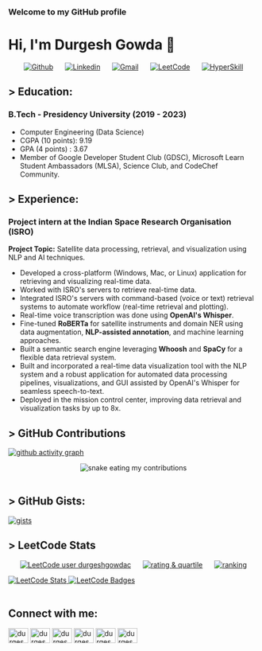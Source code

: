 ### Welcome to my GitHub profile
# Hi, I'm Durgesh Gowda 👋

<!---
<a href="https://github.com/durgeshgowdac" target="blank">
  <img align="right" alt="profile views" src="https://komarev.com/ghpvc/?username=your-durgeshgowdac" />
</a>
-->

<div style="text-align: center;">

  [![Github](https://img.shields.io/badge/-Github-100000?&logo=Github&logoColor=white)](https://github.com/durgeshgowdac)
  &nbsp;&nbsp;&nbsp;&nbsp;
  [![Linkedin](https://img.shields.io/badge/-LinkedIn-0077B5?&logo=Linkedin&logoColor=white)](https://www.linkedin.com/in/durgeshgowdac/)
  &nbsp;&nbsp;&nbsp;&nbsp;
  [![Gmail](https://img.shields.io/badge/-Gmail-c14438?&logo=Gmail&logoColor=white)](mailto:durgeshcgowda@gmail.com)
  &nbsp;&nbsp;&nbsp;&nbsp;
  [![LeetCode](https://img.shields.io/badge/-Leetcode-fb8628?&logo=Leetcode&logoColor=black)](https://leetcode.com/durgeshgowdac/)
  &nbsp;&nbsp;&nbsp;&nbsp;
  [![HyperSkill](https://img.shields.io/badge/Hyperskill-100000?logo=jetbrains&logoColor=ffffff)](https://hyperskill.org/profile/522832266)
</div>

## > Education:
### B.Tech - Presidency University (2019 - 2023)
- Computer Engineering (Data Science)
- CGPA (10 points): 9.19
- GPA  (4 points) : 3.67
- Member of Google Developer Student Club (GDSC), Microsoft Learn Student Ambassadors (MLSA), Science Club, and CodeChef Community.

## > Experience:
### Project intern at the Indian Space Research Organisation (ISRO)

**Project Topic:** Satellite data processing, retrieval, and visualization using NLP and AI techniques.

- Developed a cross-platform (Windows, Mac, or Linux) application for retrieving and visualizing real-time data.
- Worked with ISRO's servers to retrieve real-time data.
- Integrated ISRO's servers with command-based (voice or text) retrieval systems to automate workflow (real-time retrieval and plotting).
- Real-time voice transcription was done using **OpenAI's Whisper**.
- Fine-tuned **RoBERTa** for satellite instruments and domain NER using data augmentation, **NLP-assisted annotation**, and machine learning approaches.
- Built a semantic search engine leveraging **Whoosh** and **SpaCy** for a flexible data retrieval system.
- Built and incorporated a real-time data visualization tool with the NLP system and a robust application for automated data processing pipelines, visualizations, and GUI assisted by OpenAI's Whisper for seamless speech-to-text.
- Deployed in the mission control center, improving data retrieval and visualization tasks by up to 8x.

## > GitHub Contributions
[![github activity graph](https://github-readme-activity-graph.vercel.app/graph?username=durgeshgowdac&theme=react-dark)](https://github.com/durgeshgowdac/)

<div align="center">
  <img alt="snake eating my contributions" src="https://raw.githubusercontent.com/durgeshgowdac/durgeshgowdac/output/github-contribution-grid-snake.svg" />
</div>

</br>

## > GitHub Gists:

<p align="left">
  <a href="https://gist.github.com/durgeshgowdac/edb58670bd65ef45742e9ee522d5ea99" target="blank">
    <img src="https://gists-readme.yizack.com/api/pin?user=durgeshgowdac&id=edb58670bd65ef45742e9ee522d5ea99&owner=true&theme=dark" alt="gists" />
  </a>
</p>

## > LeetCode Stats

<!--
<div align="left">
  <a href="(https://leetcode.com/durgeshgowdac/">
    <img src="https://img.shields.io/badge/dynamic/json?style=flat&color=%23ffa116&label=leetcode.com&suffix=%20problems%20solved&query=solved&url=https%3A%2F%2Fleetcode-badge.vercel.app%2Fapi%2Fusers%2Fdurgeshgowdac&logo=leetcode&logoColor=yellow&labelColor=%23111827&cacheSeconds=604800" alt="solved"
  </a>
  
  <a href="(https://leetcode.com/durgeshgowdac/">
    <img src="https://img.shields.io/badge/dynamic/json?style=flat&labelColor=black&color=%23ffa116&label=Contest%20Rating&query=ratingQuantile&url=https%3A%2F%2Fbadge.xyli.tech/%2Fapi%2Fusers%2Fdurgeshgowdac&logo=leetcode&logoColor=yellow" alt="rating & quartile"
  </a>

  <a href="(https://leetcode.com/durgeshgowdac/">
    <img src="https://img.shields.io/badge/dynamic/json?style=flat&labelColor=black&color=%23ffa116&label=Ranking&query=ranking&url=https%3A%2F%2Fbadge.xyli.tech/%2Fapi%2Fusers%2Fdurgeshgowdac&logo=leetcode&logoColor=yellow" alt="ranking"
  </a>
</div>
-->

<div style="text-align: center;">

  [![LeetCode user durgeshgowdac](https://img.shields.io/badge/dynamic/json?style=flat&labelColor=black&color=%23ffa116&label=Solved&query=solvedOverTotal&url=https%3A%2F%2Fleetcode-badge.vercel.app%2Fapi%2Fusers%2Fdurgeshgowdac&logo=leetcode&logoColor=yellow)](https://leetcode.com/durgeshgowdac/)
  &nbsp;&nbsp;&nbsp;&nbsp;
  [![rating & quartile](https://img.shields.io/badge/dynamic/json?style=flat&labelColor=black&color=%23ffa116&label=Contest%20Rating&query=ratingQuantile&url=https%3A%2F%2Fbadge.xyli.tech%2Fapi%2Fusers%2Fdurgeshgowdac&logo=leetcode&logoColor=yellow)](https://leetcode.com/durgeshgowdac/)
  &nbsp;&nbsp;&nbsp;&nbsp;
  [![ranking](https://img.shields.io/badge/dynamic/json?style=flat&labelColor=black&color=%23ffa116&label=Ranking&query=ranking&url=https%3A%2F%2Fbadge.xyli.tech%2Fapi%2Fusers%2Fdurgeshgowdac&logo=leetcode&logoColor=yellow)](https://leetcode.com/durgeshgowdac/)

</div>


<!--Rating
[![KnlnKS's LeetCode stats](https://leetcode-stats-six.vercel.app/?username=durgeshgowdac&theme=dark)](https://leetcode.com/durgeshgowdac)
-->

<div>
  <a href="https://leetcode.com/durgeshgowdac/" target="blank">
    <img src="https://leetcard.jacoblin.cool/durgeshgowdac?theme=light&font=DM%20Sans&ext=heatmap" alt="LeetCode Stats">
  </a>
  
  <a href="https://leetcode.com/durgeshgowdac/" target="blank">
    <img src="https://leetcode-badge-showcase.vercel.app/api?username=durgeshgowdac" alt="LeetCode Badges">
  </a>
</div>

</br>

## Connect with me:
<p align="left">
  <a href="https://twitter.com/durgeshgowdac" target="blank"><img align="center" src="https://raw.githubusercontent.com/rahuldkjain/github-profile-readme-generator/master/src/images/icons/Social/twitter.svg" alt="durgeshgowdac" height="30" width="40" /></a>
  <a href="https://linkedin.com/in/durgeshgowdac" target="blank"><img align="center" src="https://raw.githubusercontent.com/rahuldkjain/github-profile-readme-generator/master/src/images/icons/Social/linked-in-alt.svg" alt="durgeshgowdac" height="30" width="40" /></a>
  <a href="https://kaggle.com/durgeshgowdac" target="blank"><img align="center" src="https://raw.githubusercontent.com/rahuldkjain/github-profile-readme-generator/master/src/images/icons/Social/kaggle.svg" alt="durgeshgowdac" height="30" width="40" /></a>
  <a href="https://instagram.com/durgeshgowdac" target="blank"><img align="center" src="https://raw.githubusercontent.com/rahuldkjain/github-profile-readme-generator/master/src/images/icons/Social/instagram.svg" alt="durgeshgowdac" height="30" width="40" /></a>
  <a href="https://www.hackerrank.com/durgeshgowdac" target="blank"><img align="center" src="https://raw.githubusercontent.com/rahuldkjain/github-profile-readme-generator/master/src/images/icons/Social/hackerrank.svg" alt="durgeshgowdac" height="30" width="40" /></a>
  <a href="https://www.leetcode.com/durgeshgowdac" target="blank"><img align="center" src="https://raw.githubusercontent.com/rahuldkjain/github-profile-readme-generator/master/src/images/icons/Social/leet-code.svg" alt="durgeshgowdac" height="30" width="40" /></a>
</p>

